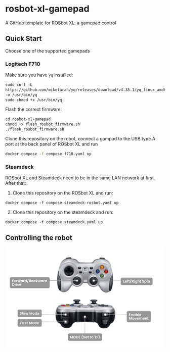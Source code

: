 # rosbot-xl-gamepad

A GitHub template for ROSbot XL: a gamepad control 

## Quick Start

Choose one of the supported gamepads

### Logitech F710

Make sure you have `yq` installed:

```
sudo curl -L https://github.com/mikefarah/yq/releases/download/v4.35.1/yq_linux_amd64 -o /usr/bin/yq
sudo chmod +x /usr/bin/yq
```

Flash the correct firmware:

```
cd rosbot-xl-gamepad
chmod +x flash_rosbot_firmware.sh
./flash_rosbot_firmware.sh
```

Clone this repository on the robot, connect a gampad to the USB type A port at the back panel of ROSbot XL and run

```bash
docker compose -f compose.f710.yaml up
```

### Steamdeck

ROSbot XL and Steamdeck need to be in the same LAN network at first. After that:

1. Clone this repository on the ROSbot XL and run:

```
docker compose -f compose.steamdeck-rosbot.yaml up
```

2. Clone this repository on the steamdeck and run:

```
docker compose -f compose.steamdeck.yaml up
```

## Controlling the robot

![ROSbot control with gamepad](.docs/gamepad-legend.png)